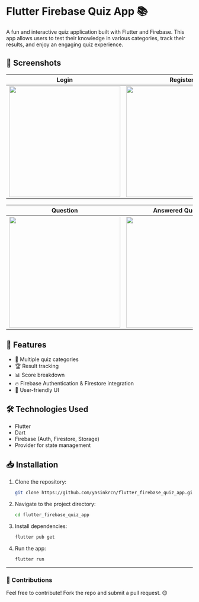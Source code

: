 # Flutter Firebase Quiz App 📚

A fun and interactive quiz application built with Flutter and Firebase. This app allows users to test their knowledge in various categories, track their results, and enjoy an engaging quiz experience.

## 📸 Screenshots

| Login | Register | Categories |
|------------|------------|------------|
| <img src='https://github.com/yasinkrcn/flutter_firebase_quiz_app/assets/57758337/c112878c-7dc3-4f77-99a9-8d4954e5827e' width="300" /> | <img src='https://github.com/yasinkrcn/flutter_firebase_quiz_app/assets/57758337/c309728e-52f4-45ac-b98d-1421fbf203af' width="300" /> | <img src='https://github.com/yasinkrcn/flutter_firebase_quiz_app/assets/57758337/970335d8-2373-47ea-8751-feeb5241cea6' width="300" /> |

| Question | Answered Question | Results |
|------------|----------------|------------|
| <img src='https://github.com/yasinkrcn/flutter_firebase_quiz_app/assets/57758337/8fc99935-a153-4d70-ae91-e49703c40872' width="300" /> | <img src='https://github.com/yasinkrcn/flutter_firebase_quiz_app/assets/57758337/20eb213a-3726-4504-9122-9ca3fdf331e1' width="300" /> | <img src='https://github.com/yasinkrcn/flutter_firebase_quiz_app/assets/57758337/a0921196-3e29-4a00-adcb-8e2b0fa95d7c' width="300" /> |

## 🚀 Features
- 🎯 Multiple quiz categories
- 🏆 Result tracking
- 📊 Score breakdown
- 🔥 Firebase Authentication & Firestore integration
- 🎨 User-friendly UI

## 🛠️ Technologies Used
- Flutter
- Dart
- Firebase (Auth, Firestore, Storage)
- Provider for state management

## 📥 Installation
1. Clone the repository:
   ```sh
   git clone https://github.com/yasinkrcn/flutter_firebase_quiz_app.git
   ```
2. Navigate to the project directory:
   ```sh
   cd flutter_firebase_quiz_app
   ```
3. Install dependencies:
   ```sh
   flutter pub get
   ```
4. Run the app:
   ```sh
   flutter run
   ```

---
### 📩 Contributions
Feel free to contribute! Fork the repo and submit a pull request. 😊

